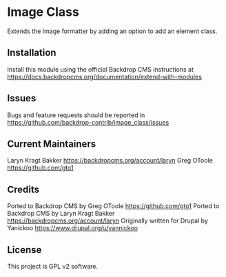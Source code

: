 Image Class
======================
Extends the Image formatter by adding an option to add an element class.

Installation
------------
Install this module using the official Backdrop CMS instructions at https://docs.backdropcms.org/documentation/extend-with-modules

Issues
------
Bugs and feature requests should be reported in https://github.com/backdrop-contrib/image_class/issues

Current Maintainers
-------------------
Laryn Kragt Bakker https://backdropcms.org/account/laryn
Greg OToole https://github.com/gto1

Credits
-------
Ported to Backdrop CMS by Greg OToole https://github.com/gto1
Ported to Backdrop CMS by Laryn Kragt Bakker https://backdropcms.org/account/laryn
Originally written for Drupal by Yanickoo https://www.drupal.org/u/yannickoo

License
-------
This project is GPL v2 software.
